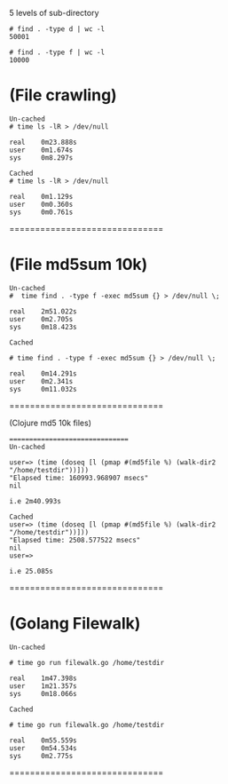 
5 levels of sub-directory

```
# find . -type d | wc -l 
50001

# find . -type f | wc -l
10000
```

(File crawling)
==============================
```
Un-cached
# time ls -lR > /dev/null

real    0m23.888s
user    0m1.674s
sys     0m8.297s

Cached
# time ls -lR > /dev/null

real    0m1.129s
user    0m0.360s
sys     0m0.761s
```
==============================

(File md5sum 10k)
==============================
```
Un-cached
#  time find . -type f -exec md5sum {} > /dev/null \;

real    2m51.022s
user    0m2.705s
sys     0m18.423s

Cached

# time find . -type f -exec md5sum {} > /dev/null \;

real    0m14.291s
user    0m2.341s
sys     0m11.032s
```
==============================

(Clojure md5 10k files)
```
==============================
Un-cached

user=> (time (doseq [l (pmap #(md5file %) (walk-dir2 "/home/testdir"))]))
"Elapsed time: 160993.968907 msecs"
nil

i.e 2m40.993s

Cached
user=> (time (doseq [l (pmap #(md5file %) (walk-dir2 "/home/testdir"))]))
"Elapsed time: 2508.577522 msecs"
nil
user=>

i.e 25.085s
```
==============================

(Golang Filewalk)
==============================
```
Un-cached

# time go run filewalk.go /home/testdir

real    1m47.398s
user    1m21.357s
sys     0m18.066s

Cached

# time go run filewalk.go /home/testdir

real    0m55.559s
user    0m54.534s
sys     0m2.775s
```
==============================